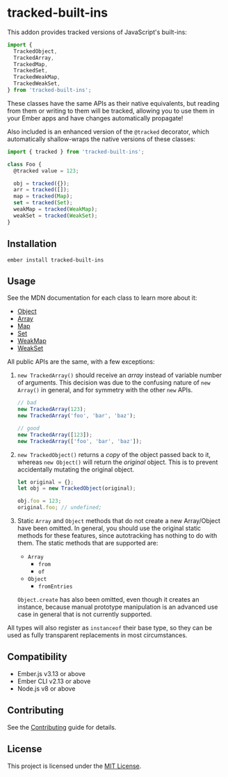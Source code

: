tracked-built-ins
==============================================================================

This addon provides tracked versions of JavaScript's built-ins:

```js
import {
  TrackedObject,
  TrackedArray,
  TrackedMap,
  TrackedSet,
  TrackedWeakMap,
  TrackedWeakSet,
} from 'tracked-built-ins';
```

These classes have the same APIs as their native equivalents, but reading from
them or writing to them will be tracked, allowing you to use them in your Ember
apps and have changes automatically propagate!

Also included is an enhanced version of the `@tracked` decorator, which
automatically shallow-wraps the native versions of these classes:

```js
import { tracked } from 'tracked-built-ins';

class Foo {
  @tracked value = 123;

  obj = tracked({});
  arr = tracked([]);
  map = tracked(Map);
  set = tracked(Set);
  weakMap = tracked(WeakMap);
  weakSet = tracked(WeakSet);
}
```

Installation
------------------------------------------------------------------------------

```
ember install tracked-built-ins
```

Usage
------------------------------------------------------------------------------

See the MDN documentation for each class to learn more about it:

- [Object](https://developer.mozilla.org/en-US/docs/Web/JavaScript/Reference/Global_Objects/Object)
- [Array](https://developer.mozilla.org/en-US/docs/Web/JavaScript/Reference/Global_Objects/Array)
- [Map](https://developer.mozilla.org/en-US/docs/Web/JavaScript/Reference/Global_Objects/Map)
- [Set](https://developer.mozilla.org/en-US/docs/Web/JavaScript/Reference/Global_Objects/Set)
- [WeakMap](https://developer.mozilla.org/en-US/docs/Web/JavaScript/Reference/Global_Objects/WeakMap)
- [WeakSet](https://developer.mozilla.org/en-US/docs/Web/JavaScript/Reference/Global_Objects/WeakSet)

All public APIs are the same, with a few exceptions:

1. `new TrackedArray()` should receive an _array_ instead of variable number of
   arguments. This decision was due to the confusing nature of `new Array()` in
   general, and for symmetry with the other `new` APIs.

   ```js
   // bad
   new TrackedArray(123);
   new TrackedArray('foo', 'bar', 'baz');

   // good
   new TrackedArray([123]);
   new TrackedArray(['foo', 'bar', 'baz']);
   ```

2. `new TrackedObject()` returns a _copy_ of the object passed back to it,
   whereas `new Object()` will return the _original_ object. This is to prevent
   accidentally mutating the original object.

   ```js
   let original = {};
   let obj = new TrackedObject(original);

   obj.foo = 123;
   original.foo; // undefined;
   ```

3. Static `Array` and `Object` methods that do not create a new Array/Object
   have been omitted. In general, you should use the original static methods for
   these features, since autotracking has nothing to do with them. The static
   methods that are supported are:

   - `Array`
     - `from`
     - `of`
   - `Object`
     - `fromEntries`

   `Object.create` has also been omitted, even though it creates an instance,
   because manual prototype manipulation is an advanced use case in general that
   is not currently supported.

All types will also register as `instanceof` their base type, so they can be
used as fully transparent replacements in most circumstances.

Compatibility
------------------------------------------------------------------------------

* Ember.js v3.13 or above
* Ember CLI v2.13 or above
* Node.js v8 or above

Contributing
------------------------------------------------------------------------------

See the [Contributing](CONTRIBUTING.md) guide for details.


License
------------------------------------------------------------------------------

This project is licensed under the [MIT License](LICENSE.md).
